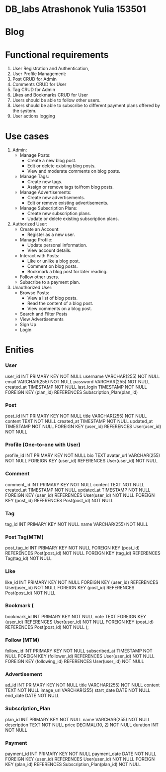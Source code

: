 # DB_labs Atrashonok Yulia 153501
# Blog
# Functional requirements
1. User Registration and Authentication, 
2. User Profile Management:
3. Post CRUD for Admin
4. Comments CRUD for User
5. Tag CRUD for Admin
6. Likes and Bookmarks CRUD for User
7. Users should be able to follow other users.
8. Users should be able to subscribe to different payment plans offered by the system.
9. User actions logging
# Use cases
1. Admin:
   - Manage Posts:
     - Create a new blog post.
     - Edit or delete existing blog posts.
     - View and moderate comments on blog posts.
   - Manage Tags:
     - Create new tags.
     - Assign or remove tags to/from blog posts.
   - Manage Advertisements:
     - Create new advertisements.
     - Edit or remove existing advertisements.
   - Manage Subscription Plans:
     - Create new subscription plans.
     - Update or delete existing subscription plans.   
2. Authorized User:
   - Create an Account:
     - Register as a new user.
   - Manage Profile:
     - Update personal information.
     - View account details.
   - Interact with Posts:
     - Like or unlike a blog post.
     - Comment on blog posts.
     - Bookmark a blog post for later reading.
   - Follow other users.
   - Subscribe to a payment plan.
3. Unauthorized User:
   - Browse Posts:
     - View a list of blog posts.
     - Read the content of a blog post.
     - View comments on a blog post.
   - Search and Filter Posts
   - View Advertisements
   - Sign Up
   - Login
# Enities
### User 
  user_id INT PRIMARY KEY NOT NULL
  username VARCHAR(255) NOT NULL
  email VARCHAR(255) NOT NULL
  password VARCHAR(255) NOT NULL
  created_at TIMESTAMP NOT NULL
  last_login TIMESTAMP NOT NULL
  FOREIGN KEY (plan_id) REFERENCES Subscription_Plan(plan_id) 

### Post 
  post_id INT PRIMARY KEY NOT NULL
  title VARCHAR(255) NOT NULL
  content TEXT NOT NULL
  created_at TIMESTAMP NOT NULL
  updated_at TIMESTAMP NOT NULL
  FOREIGN KEY (user_id) REFERENCES User(user_id) NOT NULL
  
### Profile (One-to-one with User)
  profile_id INT PRIMARY KEY NOT NULL
  bio TEXT
  avatar_url VARCHAR(255) NOT NULL
  FOREIGN KEY (user_id) REFERENCES User(user_id) NOT NULL

### Comment 
  comment_id INT PRIMARY KEY NOT NULL
  content TEXT NOT NULL
  created_at TIMESTAMP NOT NULL
  updated_at TIMESTAMP NOT NULL
  FOREIGN KEY (user_id) REFERENCES User(user_id) NOT NULL
  FOREIGN KEY (post_id) REFERENCES Post(post_id) NOT NULL

### Tag 
  tag_id INT PRIMARY KEY NOT NULL
  name VARCHAR(255) NOT NULL

### Post Tag(MTM)
  post_tag_id INT PRIMARY KEY NOT NULL
  FOREIGN KEY (post_id) REFERENCES Post(post_id) NOT NULL
  FOREIGN KEY (tag_id) REFERENCES Tag(tag_id) NOT NULL

### Like 
  like_id INT PRIMARY KEY NOT NULL
  FOREIGN KEY (user_id) REFERENCES User(user_id) NOT NULL
  FOREIGN KEY (post_id) REFERENCES Post(post_id) NOT NULL

### Bookmark (
  bookmark_id INT PRIMARY KEY NOT NULL
  note TEXT
  FOREIGN KEY (user_id) REFERENCES User(user_id) NOT NULL
  FOREIGN KEY (post_id) REFERENCES Post(post_id) NOT NULL
);

### Follow (MTM)
  follow_id INT PRIMARY KEY NOT NULL
  subscribed_at TIMESTAMP NOT NULL
  FOREIGN KEY (follower_id) REFERENCES User(user_id) NOT NULL
  FOREIGN KEY (following_id) REFERENCES User(user_id) NOT NULL

### Advertisement 
  ad_id INT PRIMARY KEY NOT NULL
  title VARCHAR(255) NOT NULL
  content TEXT NOT NULL
  image_url VARCHAR(255) 
  start_date DATE NOT NULL
  end_date DATE  NOT NULL

### Subscription_Plan 
  plan_id INT PRIMARY KEY  NOT NULL
  name VARCHAR(255)  NOT NULL
  description TEXT  NOT NULL
  price DECIMAL(10, 2)  NOT NULL
  duration INT  NOT NULL

### Payment 
  payment_id INT PRIMARY KEY NOT NULL
  payment_date DATE  NOT NULL
  FOREIGN KEY (user_id) REFERENCES User(user_id) NOT NULL
  FOREIGN KEY (plan_id) REFERENCES Subscription_Plan(plan_id) NOT NULL
